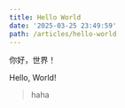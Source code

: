 ```yaml
---
title: Hello World
date: '2025-03-25 23:49:59'
path: /articles/hello-world
---
```


你好，世界！

Hello, World!

> haha